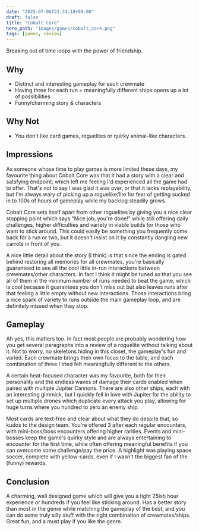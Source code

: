```yaml
---
date: "2025-07-06T23:33:18+09:00"
draft: false
title: "Cobalt Core"
hero_path: "images/games/cobalt_core.png"
tags: [games, review]
---
```


Breaking out of time loops with the power of friendship.

## Why

- Distinct and interesting gameplay for each crewmate
- Having three for each run + meaningfully different ships opens up a lot of possibilities
- Funny/charming story & characters

## Why Not

- You don't like card games, roguelites or quirky animal-like characters.

## Impressions

As someone whose time to play games is more limited these days, my favourite thing about Cobalt Core was that it had a story with a clear and satsfying endpoint; which left me feeling I'd experienced all the game had to offer. That's not to say I was glad it was over, or that it lacks replayability, but I'm always wary of picking up a roguelike/lite for fear of getting sucked in to 100s of hours of gameplay while my backlog steadily grows.

Cobalt Core sets itself apart from other roguelites by giving you a nice clear stopping point which says "Nice job, you're done!" while still offering daily challenges, higher difficulties and variety in viable builds for those who want to stick around. This could easily be something you frequently come back for a run or two, but it doesn't insist on it by constantly dangling new carrots in front of you.

A nice little detail about the story (I think) is that since the ending is gated behind restoring all memories for all crewmates, you're basically guaranteed to see all the cool little in-run interactions between crewmates/other characters. In fact I think it might be tuned so that you see all of them in the minimum number of runs needed to beat the game, which is cool because it guarantees you don't miss out but also leaves runs after that feeling a little empty without new interactions. Those interactions bring a nice spark of variety to runs outside the main gameplay loop, and are definitely missed when they stop.

## Gameplay

Ah yes, this matters too. In fact most people are probably wondering how you get several paragraphs into a review of a roguelite without talking about it. Not to worry, no skeletons hiding in this closet, the gameplay's fun and varied. Each crewmate brings their own focus to the table, and each combination of three I tried felt meaningfully different to the others.

A certain heat-focused character was my favourite, both for their personality and the endless waves of damage their cards enabled when paired with multiple Jupiter Cannons. There are also other ships, each with an interesting gimmick, but I quickly fell in love with Jupiter for the ability to set up multiple drones which duplicate every attack you play, allowing for huge turns where you hundred to zero an enemy ship.

Most cards are text-free and clear about what they do despite that, so kudos to the design team. You're offered 3 after each regular encounters, with mini-boss/boss encounters offering higher rarities. Events and mini-bosses keep the game's quirky style and are always entertaining to encounter for the first time, while often offering meaningful benefits if you can overcome some challenge/pay the price. A highlight was playing space soccer, complete with yellow-cards, even if I wasn't the biggest fan of the (funny) rewards.

## Conclusion

A charming, well designed game which will give you a tight 25ish hour experience or hundreds if you feel like sticking around. Has a better story than most in the genre while matching the gameplay of the best, and you can do some truly silly stuff with the right combination of crewmates/ships. Great fun, and a must play if you like the genre.
